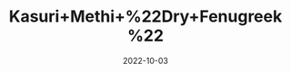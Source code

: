 ---
title: 'Kasuri+Methi+%22Dry+Fenugreek%22'
date: '2022-10-03' 
metatag: '' 
inventory: '0' 
draft: false 
# meta description 
shortDescripton: 'It+lowers+Cholesterol.+It+is+helpful+in+keeping+low+cholesterol+and+improves+Flow+Of+Milk+for+Mothers'
description: 'Herb'
longdescription: ''
featured: True
# product Price
price: '50.0'
# Product Short Description
shortDescription: 'It+lowers+Cholesterol.+It+is+helpful+in+keeping+low+cholesterol+and+improves+Flow+Of+Milk+for+Mothers'
productID: '0AA5BBB8-F523-ED11-9968-005056B3A416'
type: 'products'
category: 'Herb' 
thumnailproduct: 'https://eraconnect.blob.core.windows.net/product-images/aminsaddiquidawakhana/0AA5BBB8-F523-ED11-9968-005056B3A416.webp' 
images:
  - image: 'https://eraconnect.blob.core.windows.net/product-images/aminsaddiquidawakhana/0AA5BBB8-F523-ED11-9968-005056B3A416.webp'  
Variants:
---